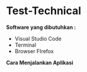# Test-Technical
**Software yang dibutuhkan :**
* Visual Studio Code
* Terminal
* Browser FIrefox

**Cara Menjalankan Aplikasi**
